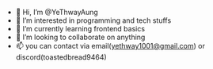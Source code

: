 - 👋 Hi, I’m @YeThwayAung
- 👀 I’m interested in programming and tech stuffs
- 🌱 I’m currently learning frontend basics
- 💞️ I’m looking to collaborate on anything
- 📫 you can contact via email(yethway1001@gmail.com) or discord(toastedbread9464)

<!---
YeThwayAung/YeThwayAung is a ✨ special ✨ repository because its `README.md` (this file) appears on your GitHub profile.
You can click the Preview link to take a look at your changes.
--->
